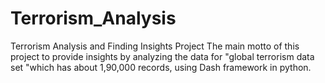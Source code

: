 # Terrorism_Analysis
Terrorism Analysis and Finding Insights Project
The main motto of this project to provide insights by analyzing the data for "global terrorism data set "which has about 1,90,000 records, using Dash framework in python.
